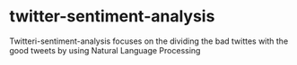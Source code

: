 # twitter-sentiment-analysis
Twitteri-sentiment-analysis focuses on the dividing the bad twittes with the good tweets by using Natural Language Processing

